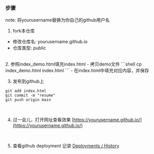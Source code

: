 ### 步骤
note: 将yourusername替换为你自己的github用户名
1. fork本仓库
- 修改仓库名: yourusername.github.io
- 仓库类型: public
<br>
2. 参照index_demo.html填充index.html
- 拷贝demo文件
  ```shell
    cp index_demo.html index.html
  ```
- 在index.html中填充对应内容，并保存
<br>

3. 发布到github上
```shell
git add index.html
git commit -m "resume"
git push origin main
```
<br>

4. 过一会儿，打开网址查看效果
[https://yourusername.github.io/](https://yourusername.github.io/)
<br>

5. 查看github deployment 记录
[Deployments / History](https://github.com/yourusername/yourusername.github.io/deployments/activity_log?environment=github-pages)


  